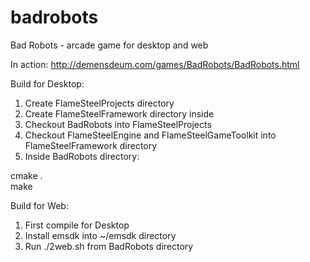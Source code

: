# badrobots
Bad Robots - arcade game for desktop and web

In action:
http://demensdeum.com/games/BadRobots/BadRobots.html

Build for Desktop:
1. Create FlameSteelProjects directory
2. Create FlameSteelFramework directory inside
3. Checkout BadRobots into FlameSteelProjects
4. Checkout FlameSteelEngine and FlameSteelGameToolkit into FlameSteelFramework directory
5. Inside BadRobots directory:

cmake .<br>
make

Build for Web:
1. First compile for Desktop
2. Install emsdk into ~/emsdk directory
3. Run ./2web.sh from BadRobots directory
